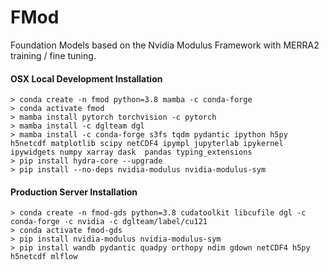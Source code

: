 
# FMod

Foundation Models based on the Nvidia Modulus Framework with MERRA2 training / fine tuning.

#### OSX Local Development Installation

    > conda create -n fmod python=3.8 mamba -c conda-forge 
    > conda activate fmod
    > mamba install pytorch torchvision -c pytorch
    > mamba install -c dglteam dgl 
    > mamba install -c conda-forge s3fs tqdm pydantic ipython h5py h5netcdf matplotlib scipy netCDF4 ipympl jupyterlab ipykernel ipywidgets numpy xarray dask  pandas typing_extensions
    > pip install hydra-core --upgrade
    > pip install --no-deps nvidia-modulus nvidia-modulus-sym


#### Production Server Installation

    > conda create -n fmod-gds python=3.8 cudatoolkit libcufile dgl -c conda-forge -c nvidia -c dglteam/label/cu121
    > conda activate fmod-gds
    > pip install nvidia-modulus nvidia-modulus-sym
    > pip install wandb pydantic quadpy orthopy ndim gdown netCDF4 h5py h5netcdf mlflow










